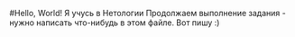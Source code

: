 #Hello, World!
Я учусь в Нетологии
Продолжаем выполнение задания - нужно написать что-нибудь в этом файле. Вот пишу :)
